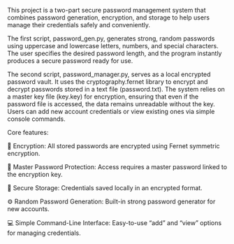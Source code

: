 This project is a two-part secure password management system that combines password generation, encryption, and storage to help users manage their credentials safely and conveniently.

The first script, password_gen.py, generates strong, random passwords using uppercase and lowercase letters, numbers, and special characters. The user specifies the desired password length, and the program instantly produces a secure password ready for use.

The second script, password_manager.py, serves as a local encrypted password vault. It uses the cryptography.fernet library to encrypt and decrypt passwords stored in a text file (password.txt). The system relies on a master key file (key.key) for encryption, ensuring that even if the password file is accessed, the data remains unreadable without the key. Users can add new account credentials or view existing ones via simple console commands.

Core features:

🔑 Encryption: All stored passwords are encrypted using Fernet symmetric encryption.

🧠 Master Password Protection: Access requires a master password linked to the encryption key.

🧩 Secure Storage: Credentials saved locally in an encrypted format.

⚙️ Random Password Generation: Built-in strong password generator for new accounts.

💻 Simple Command-Line Interface: Easy-to-use “add” and “view” options for managing credentials.
